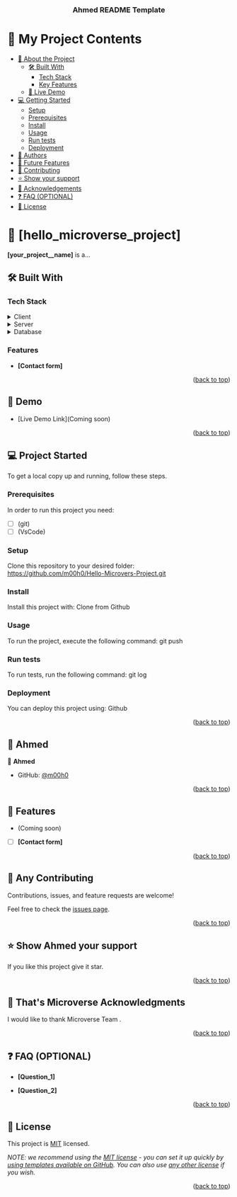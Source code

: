<a name="readme-top"></a>

<div align="center">

  <h3><b>Ahmed README Template</b></h3>

</div>

# 📗 My Project Contents

- [📖 About the Project](#about-project)
  - [🛠 Built With](#built-with)
    - [Tech Stack](#tech-stack)
    - [Key Features](#key-features)
  - [🚀 Live Demo](#live-demo)
- [💻 Getting Started](#getting-started)
  - [Setup](#setup)
  - [Prerequisites](#prerequisites)
  - [Install](#install)
  - [Usage](#usage)
  - [Run tests](#run-tests)
  - [Deployment](#deployment)
- [👥 Authors](#authors)
- [🔭 Future Features](#future-features)
- [🤝 Contributing](#contributing)
- [⭐️ Show your support](#support)
- [🙏 Acknowledgements](#acknowledgements)
- [❓ FAQ (OPTIONAL)](#faq)
- [📝 License](#license)

# 📖 [hello_microverse_project] <a name="hello-microverse"></a>


**[your_project__name]** is a...

## 🛠 Built With <a name="built-with"></a>

### Tech Stack <a name="tech-stack"></a>

<details>
  <summary>Client</summary>
  <ul>
    <li><a href="https://reactjs.org/">React.js</a></li>
  </ul>
</details>

<details>
  <summary>Server</summary>
  <ul>
    <li><a href="https://expressjs.com/">Express.js</a></li>
  </ul>
</details>

<details>
<summary>Database</summary>
  <ul>
    <li><a href="https://www.postgresql.org/">PostgreSQL</a></li>
  </ul>
</details>

### Features <a name="Ahmed-features"></a>

- **[Contact form]**

<p align="right">(<a href="#readme-top">back to top</a>)</p>

## 🚀 Demo <a name="demo"></a>


- [Live Demo Link](Coming soon)

<p align="right">(<a href="#readme-top">back to top</a>)</p>

## 💻 Project Started <a name="project-started"></a>


To get a local copy up and running, follow these steps.

### Prerequisites

In order to run this project you need:
- [ ] (git)
- [ ] (VsCode)
### Setup

Clone this repository to your desired folder:
https://github.com/m00h0/Hello-Microvers-Project.git
### Install

Install this project with:
Clone from Github
### Usage

To run the project, execute the following command:
git push

### Run tests

To run tests, run the following command:
git log

### Deployment

You can deploy this project using:
Github

<p align="right">(<a href="#readme-top">back to top</a>)</p>

## 👥 Ahmed <a name="authors"></a>

👤 **Ahmed**

- GitHub: [@m00h0](https://github.com/m00h0)

<p align="right">(<a href="#readme-top">back to top</a>)</p>

## 🔭 Features <a name="Ahmed-features"></a>

- (Coming soon)
  
- [ ] **[Contact form]**

<p align="right">(<a href="#readme-top">back to top</a>)</p>

## 🤝 Any Contributing <a name="any-contributing"></a>

Contributions, issues, and feature requests are welcome!

Feel free to check the [issues page](https://github.com/m00h0/Hello-Microvers-Project/issues).

<p align="right">(<a href="#readme-top">back to top</a>)</p>

## ⭐️ Show Ahmed your support <a name="support"></a>

If you like this project give it star.

<p align="right">(<a href="#readme-top">back to top</a>)</p>

## 🙏 That's Microverse Acknowledgments <a name="acknowledgements"></a>

I would like to thank Microverse Team .

<p align="right">(<a href="#readme-top">back to top</a>)</p>

## ❓ FAQ (OPTIONAL) <a name="faq"></a>

- **[Question_1]**

- **[Question_2]**

<p align="right">(<a href="#readme-top">back to top</a>)</p>

<!-- LICENSE -->

## 📝 License <a name="license"></a>

This project is [MIT](./LICENSE) licensed.

_NOTE: we recommend using the [MIT license](https://choosealicense.com/licenses/mit/) - you can set it up quickly by [using templates available on GitHub](https://docs.github.com/en/communities/setting-up-your-project-for-healthy-contributions/adding-a-license-to-a-repository). You can also use [any other license](https://choosealicense.com/licenses/) if you wish._

<p align="right">(<a href="#readme-top">back to top</a>)</p>
